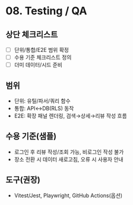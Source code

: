 # 08. Testing / QA

## 상단 체크리스트
- [ ] 단위/통합/E2E 범위 확정
- [ ] 수용 기준 체크리스트 정의
- [ ] 더미 데이터/시드 준비

## 범위
- 단위: 유틸/파서/쿼리 함수
- 통합: API↔DB(RLS) 동작
- E2E: 확장 패널 렌더링, 검색→상세→리뷰 작성 흐름

## 수용 기준(샘플)
- 로그인 후 리뷰 작성/조회 가능, 비로그인 작성 불가
- 장소 전환 시 데이터 새로고침, 오류 시 사용자 안내

## 도구(권장)
- Vitest/Jest, Playwright, GitHub Actions(옵션)
